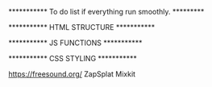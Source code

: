 *********** To do list if everything run smoothly. *********

<!-- script.gods array of obj etc  -->
<!-- Player JS for the behavior of the player attack / heal /  -->
<!-- game for the behavior of the page refresh / restart / screens-->



*********** HTML STRUCTURE ***********

<!-- Intro & god choice containers-->
<!-- Battle screen  -->
<!-- Player Information -->
<!-- Enemy Information -->
<!-- buttons -->
 <!-- Refactor -->
 <!-- polishing -->

*********** JS FUNCTIONS ***********

<!-- Add Surrender function-->
<!-- Add Heal function -->
<!-- Add cooldown for special abilites -->
<!-- Add Healhbar UI instead of just numbers **(quiz lab can be the same ,check)** -->
 <!-- Refactor -->
 <!-- polishing -->


***********   CSS STYLING   ***********
<!-- image and animations for attacks -->
<!-- Themes for gods  -->
https://freesound.org/
ZapSplat
Mixkit
